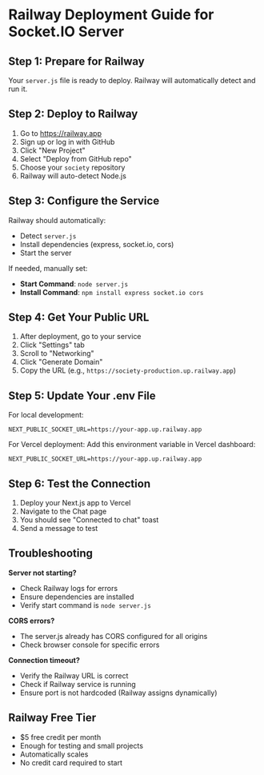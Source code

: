 # Railway Deployment Guide for Socket.IO Server

## Step 1: Prepare for Railway

Your `server.js` file is ready to deploy. Railway will automatically detect and run it.

## Step 2: Deploy to Railway

1. Go to https://railway.app
2. Sign up or log in with GitHub
3. Click "New Project"
4. Select "Deploy from GitHub repo"
5. Choose your `society` repository
6. Railway will auto-detect Node.js

## Step 3: Configure the Service

Railway should automatically:
- Detect `server.js`
- Install dependencies (express, socket.io, cors)
- Start the server

If needed, manually set:
- **Start Command**: `node server.js`
- **Install Command**: `npm install express socket.io cors`

## Step 4: Get Your Public URL

1. After deployment, go to your service
2. Click "Settings" tab
3. Scroll to "Networking"
4. Click "Generate Domain"
5. Copy the URL (e.g., `https://society-production.up.railway.app`)

## Step 5: Update Your .env File

For local development:
```env
NEXT_PUBLIC_SOCKET_URL=https://your-app.up.railway.app
```

For Vercel deployment:
Add this environment variable in Vercel dashboard:
```
NEXT_PUBLIC_SOCKET_URL=https://your-app.up.railway.app
```

## Step 6: Test the Connection

1. Deploy your Next.js app to Vercel
2. Navigate to the Chat page
3. You should see "Connected to chat" toast
4. Send a message to test

## Troubleshooting

**Server not starting?**
- Check Railway logs for errors
- Ensure dependencies are installed
- Verify start command is `node server.js`

**CORS errors?**
- The server.js already has CORS configured for all origins
- Check browser console for specific errors

**Connection timeout?**
- Verify the Railway URL is correct
- Check if Railway service is running
- Ensure port is not hardcoded (Railway assigns dynamically)

## Railway Free Tier

- $5 free credit per month
- Enough for testing and small projects
- Automatically scales
- No credit card required to start
